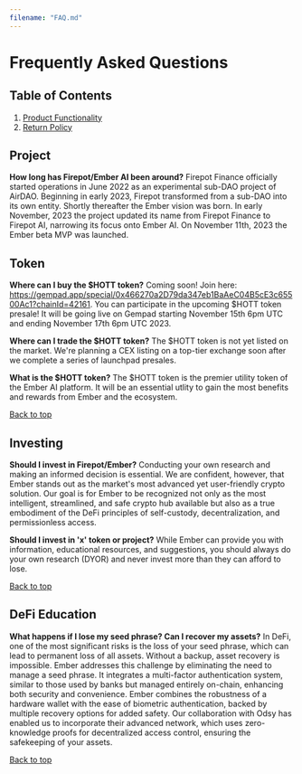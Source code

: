 ```yaml
---
filename: "FAQ.md"
---
```


# Frequently Asked Questions

## Table of Contents
1. [Product Functionality](#product-functionality)
2. [Return Policy](#return-policy)

## Project
**How long has Firepot/Ember AI been around?**
Firepot Finance officially started operations in June 2022 as an experimental sub-DAO project of AirDAO. Beginning in early 2023, Firepot transformed from a sub-DAO into its own entity. Shortly thereafter the Ember vision was born. In early November, 2023 the project updated its name from Firepot Finance to Firepot AI, narrowing its focus onto Ember AI. On November 11th, 2023 the Ember beta MVP was launched.

## Token
**Where can I buy the $HOTT token?**
Coming soon! Join here: https://gempad.app/special/0x466270a2D79da347eb1BaAeC04B5cE3c65500Ac1?chainId=42161.
You can participate in the upcoming $HOTT token presale! It will be going live on Gempad starting November 15th 6pm UTC and ending November 17th 6pm UTC 2023.

**Where can I trade the $HOTT token?**
The $HOTT token is not yet listed on the market. We're planning a CEX listing on a top-tier exchange soon after we complete a series of launchpad presales.

**What is the $HOTT token?**
The $HOTT token is the premier utility token of the Ember AI platform. It will be an essential utlity to gain the most benefits and rewards from Ember and the ecosystem.

[Back to top](#table-of-contents)

## Investing
**Should I invest in Firepot/Ember?**
Conducting your own research and making an informed decision is essential. We are confident, however, that Ember stands out as the market's most advanced yet user-friendly crypto solution. Our goal is for Ember to be recognized not only as the most intelligent, streamlined, and safe crypto hub available but also as a true embodiment of the DeFi principles of self-custody, decentralization, and permissionless access.

**Should I invest in 'x' token or project?**
While Ember can provide you with information, educational resources, and suggestions, you should always do your own research (DYOR) and never invest more than they can afford to lose.

[Back to top](#table-of-contents)

## DeFi Education
**What happens if I lose my seed phrase? Can I recover my assets?**
In DeFi, one of the most significant risks is the loss of your seed phrase, which can lead to permanent loss of all assets. Without a backup, asset recovery is impossible. Ember addresses this challenge by eliminating the need to manage a seed phrase. It integrates a multi-factor authentication system, similar to those used by banks but managed entirely on-chain, enhancing both security and convenience. Ember combines the robustness of a hardware wallet with the ease of biometric authentication, backed by multiple recovery options for added safety. Our collaboration with Odsy has enabled us to incorporate their advanced network, which uses zero-knowledge proofs for decentralized access control, ensuring the safekeeping of your assets.

[Back to top](#table-of-contents)
